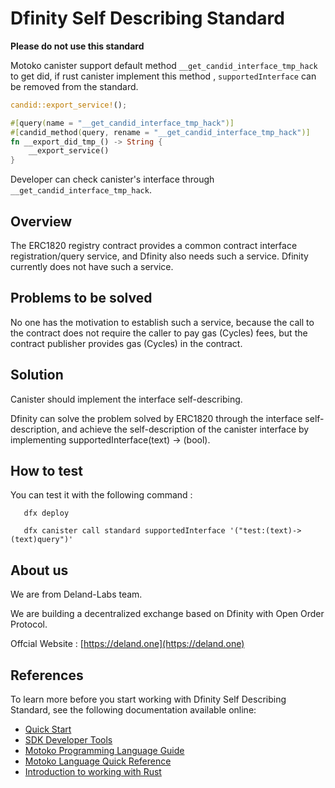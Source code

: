 # Dfinity Self Describing Standard

<strong>Please do not use this standard</strong>

Motoko canister support default method `__get_candid_interface_tmp_hack` to get did, if rust canister implement this method , `supportedInterface` can be removed from the standard.

```RUST
candid::export_service!();

#[query(name = "__get_candid_interface_tmp_hack")]
#[candid_method(query, rename = "__get_candid_interface_tmp_hack")]
fn __export_did_tmp_() -> String {
    __export_service()
} 
```

Developer can check canister's interface through `__get_candid_interface_tmp_hack`.

## Overview

   The ERC1820 registry contract provides a common contract interface registration/query service, and Dfinity also needs such a service.
   Dfinity currently does not have such a service.

## Problems to be solved
   No one has the motivation to establish such a service, because the call to the contract does not require the caller to pay gas (Cycles)  fees, but the contract publisher provides gas (Cycles) in the contract.

## Solution

   Canister should implement the interface self-describing.

   Dfinity can solve the problem solved by ERC1820 through the interface self-description, and achieve the self-description of the canister interface by implementing supportedInterface(text) -> (bool).

## How to test 
   You can test it with the following command :

   ```
      dfx deploy
      
      dfx canister call standard supportedInterface '("test:(text)->(text)query")'
   ```

## About us

   We are from Deland-Labs team. 

   We are building a decentralized exchange based on Dfinity with Open Order Protocol.

   Offcial Website : [https://deland.one](https://deland.one)

## References

To learn more before you start working with Dfinity Self Describing Standard, see the following documentation available online:

- [Quick Start](https://sdk.dfinity.org/docs/quickstart/quickstart-intro.html)
- [SDK Developer Tools](https://sdk.dfinity.org/docs/developers-guide/sdk-guide.html)
- [Motoko Programming Language Guide](https://sdk.dfinity.org/docs/language-guide/motoko.html)
- [Motoko Language Quick Reference](https://sdk.dfinity.org/docs/language-guide/language-manual.html)
- [Introduction to working with Rust](https://sdk.dfinity.org/docs/rust-guide/rust-intro.html)



